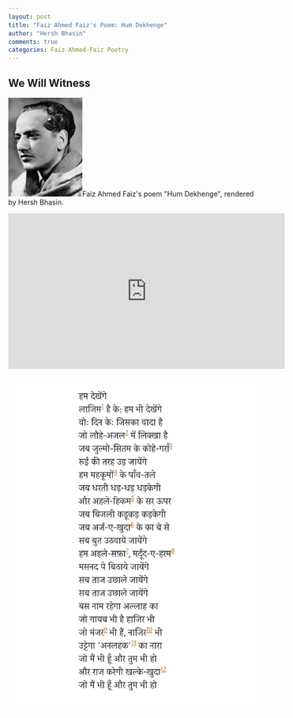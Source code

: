 ```yaml
---
layout: post
title: "Faiz Ahmed Faiz's Poem: Hum Dekhenge"
author: "Hersh Bhasin"
comments: true
categories: Faiz-Ahmed-Faiz Poetry
---
```


## We Will Witness

![faiz](../assets/faiz.jpg)Faiz Ahmed Faiz's poem "Hum Dekhenge", rendered by Hersh Bhasin.

<iframe width="560" height="315" src="https://www.youtube.com/embed/QOe4AJnrrqg" frameborder="0" allow="accelerometer; autoplay; encrypted-media; gyroscope; picture-in-picture" allowfullscreen></iframe>

![faiz](../assets/faiz-ham-dekhan-ge.png)